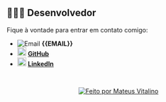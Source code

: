 ## 🧑🏽‍💻 Desenvolvedor

Fique à vontade para entrar em contato comigo:  

- <img src="https://img.icons8.com/ios-glyphs/20/000000/new-post.png" alt="Email" /> **{{EMAIL}}**  
- <img src="https://cdn.jsdelivr.net/gh/devicons/devicon/icons/github/github-original.svg" width="20" alt="GitHub" /> **[GitHub]({{GITHUB_LINK}})**  
- <img src="https://cdn.jsdelivr.net/gh/devicons/devicon/icons/linkedin/linkedin-original.svg" width="20" alt="LinkedIn" /> **[LinkedIn]({{LINKEDIN_LINK}})**  

<br>

<p align="center">
  <a href="{{GITHUB_LINK}}">
    <img src="https://img.shields.io/badge/feito%20por-Mateus%20Vitalino-9cf?style=for-the-badge" alt="Feito por Mateus Vitalino"/>
  </a>
</p>
